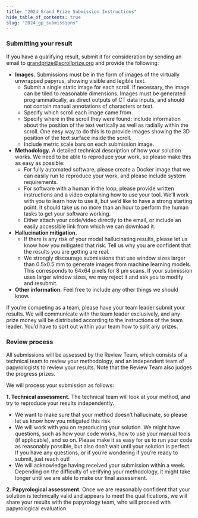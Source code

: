 ```yaml
---
title: "2024 Grand Prize Submission Instructions"
hide_table_of_contents: true
slug: "2024_gp_submissions"
---
```


<head>
  <html data-theme="dark" />

  <meta
    name="description"
    content="A $1,000,000+ machine learning and computer vision competition"
  />

  <meta property="og:type" content="website" />
  <meta property="og:url" content="https://scrollprize.org" />
  <meta property="og:title" content="Deep Past Challenge" />
  <meta
    property="og:description"
    content="A $1,000,000+ machine learning and computer vision competition"
  />
  <meta
    property="og:image"
    content="https://scrollprize.org/img/social/opengraph.jpg"
  />

  <meta property="twitter:card" content="summary_large_image" />
  <meta property="twitter:url" content="https://scrollprize.org" />
  <meta property="twitter:title" content="Deep Past Challenge" />
  <meta
    property="twitter:description"
    content="A $1,000,000+ machine learning and computer vision competition"
  />
  <meta
    property="twitter:image"
    content="https://scrollprize.org/img/social/opengraph.jpg"
  />
</head>


### Submitting your result

<div>If you have a qualifying result, submit it for consideration by sending an email to <a href="mailto:grandprize@scrollprize.org">grandprize@scrollprize.org</a> and provide the following:</div>

* **Images.** Submissions must be in the form of images of the virtually unwrapped papyrus, showing visible and legible text.
    * Submit a single static image for each scroll. If necessary, the image can be tiled to reasonable dimensions. Images must be generated programmatically, as direct outputs of CT data inputs, and should not contain manual annotations of characters or text.
    * Specify which scroll each image came from.
    * Specify where in the scroll they were found: include information about the position of the text vertically as well as radially within the scroll. One easy way to do this is to provide images showing the 3D position of the text surface inside the scroll.
    * Include metric scale bars on each submission image.
* **Methodology.** A detailed technical description of how your solution works. We need to be able to reproduce your work, so please make this as easy as possible:
    * For fully automated software, please create a Docker image that we can easily run to reproduce your work, and please include system requirements.
    * For software with a human in the loop, please provide written instructions and a video explaining how to use your tool. We’ll work with you to learn how to use it, but we’d like to have a strong starting point. It should take us no more than an hour to perform the human tasks to get your software working.
    * Either attach your code/video directly to the email, or include an easily accessible link from which we can download it.
* **Hallucination mitigation.**
    * If there is any risk of your model hallucinating results, please let us know how you mitigated that risk. Tell us why you are confident that the results you are getting are real.
    * We strongly discourage submissions that use window sizes larger than 0.5x0.5 mm to generate images from machine learning models. This corresponds to 64x64 pixels for 8 µm scans. If your submission uses larger window sizes, we may reject it and ask you to modify and resubmit.
* **Other information.** Feel free to include any other things we should know.

If you’re competing as a team, please have your team leader submit your results. We will communicate with the team leader exclusively, and any prize money will be distributed according to the instructions of the team leader. You’d have to sort out within your team how to split any prizes.

### Review process

All submissions will be assessed by the Review Team, which consists of a technical team to review your methodology, and an independent team of papyrologists to review your results. Note that the Review Team also judges the progress prizes.

We will process your submission as follows:

<div><strong>1. Technical assessment.</strong> The technical team will look at your method, and try to reproduce your results independently.</div>

  * We want to make sure that your method doesn’t hallucinate, so please let us know how you mitigated this risk.
  * We will work with you on reproducing your solution. We might have questions, such as how your code works, how to use your manual tools (if applicable), and so on. Please make it as easy for us to run your code as reasonably possible, but also don’t wait until your solution is perfect. If you have any questions, or if you’re wondering if you’re ready to submit, just reach out!
  * We will acknowledge having received your submission within a week. Depending on the difficulty of verifying your methodology, it might take longer until we are able to make our final assessment.

<div><strong>2. Papyrological assessment.</strong> Once we are reasonably confident that your solution is technically valid and appears to meet the qualifications, we will share your results with the papyrology team, who will proceed with papyrological evaluation.</div>
